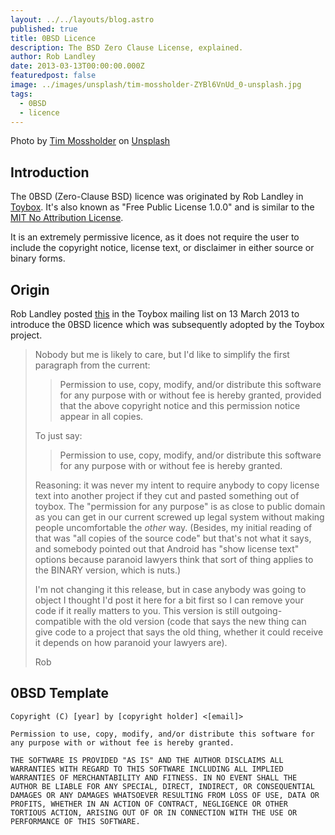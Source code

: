 ```yaml
---
layout: ../../layouts/blog.astro
published: true
title: 0BSD Licence
description: The BSD Zero Clause License, explained.
author: Rob Landley
date: 2013-03-13T00:00:00.000Z
featuredpost: false
image: ../images/unsplash/tim-mossholder-ZYBl6VnUd_0-unsplash.jpg
tags:
  - 0BSD
  - licence
---
```


Photo by [Tim Mossholder](https://unsplash.com/@timmossholder?utm_source=unsplash&utm_medium=referral&utm_content=creditCopyText) on [Unsplash](https://unsplash.com/s/photos/open-source?utm_source=unsplash&utm_medium=referral&utm_content=creditCopyText)
  
## Introduction

The 0BSD (Zero-Clause BSD) licence was originated by Rob Landley in [Toybox](http://www.landley.net/toybox). It's also known as "Free Public License 1.0.0" and is similar to the [MIT No Attribution License](https://github.com/aws/mit-0).

It is an extremely permissive licence, as it does not require the user to include the copyright notice, license text, or disclaimer in either source or binary forms.

## Origin

Rob Landley posted [this](http://lists.landley.net/pipermail/toybox-landley.net/2013-March/004589.html) in the Toybox mailing list on 13 March 2013 to introduce the 0BSD licence which was subsequently adopted by the Toybox project.

>Nobody but me is likely to care, but I'd like to simplify the first paragraph from the current:
>
>>Permission to use, copy, modify, and/or distribute this software for any purpose with or without fee is hereby granted, provided that the above copyright notice and this permission notice appear in all copies.
>
>To just say:
>
>>Permission to use, copy, modify, and/or distribute this software for any purpose with or without fee is hereby granted.
>
>Reasoning: it was never my intent to require anybody to copy license text into another project if they cut and pasted something out of toybox. The "permission for any purpose" is as close to public domain as you can get in our current screwed up legal system without making people uncomfortable the _other_ way. (Besides, my initial reading of that was "all copies of the source code" but that's not what it says, and somebody pointed out that Android has "show license text" options because paranoid lawyers think that sort of thing applies to the BINARY version, which is nuts.)
>
>I'm not changing it this release, but in case anybody was going to object I thought I'd post it here for a bit first so I can remove your code if it really matters to you. This version is still outgoing-compatible with the old version (code that says the new thing can give code to a project that says the old thing, whether it could receive it depends on how paranoid your lawyers are).
>
>Rob

## 0BSD Template

```text
Copyright (C) [year] by [copyright holder] <[email]>

Permission to use, copy, modify, and/or distribute this software for any purpose with or without fee is hereby granted.

THE SOFTWARE IS PROVIDED "AS IS" AND THE AUTHOR DISCLAIMS ALL WARRANTIES WITH REGARD TO THIS SOFTWARE INCLUDING ALL IMPLIED WARRANTIES OF MERCHANTABILITY AND FITNESS. IN NO EVENT SHALL THE AUTHOR BE LIABLE FOR ANY SPECIAL, DIRECT, INDIRECT, OR CONSEQUENTIAL DAMAGES OR ANY DAMAGES WHATSOEVER RESULTING FROM LOSS OF USE, DATA OR PROFITS, WHETHER IN AN ACTION OF CONTRACT, NEGLIGENCE OR OTHER TORTIOUS ACTION, ARISING OUT OF OR IN CONNECTION WITH THE USE OR PERFORMANCE OF THIS SOFTWARE.
```
